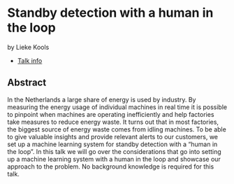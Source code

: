 # Standby detection with a human in the loop
by Lieke Kools
* [Talk info](https://amsterdam2023.pydata.org/cfp/talk/TDHVEY/)
## Abstract
In the Netherlands a large share of energy is used by industry. By measuring the energy usage of individual machines in real time it is possible to pinpoint when machines are operating inefficiently and help factories take measures to reduce energy waste. It turns out that in most factories, the biggest source of energy waste comes from idling machines. To be able to give valuable insights and provide relevant alerts to our customers, we set up a machine learning system for standby detection with a “human in the loop”. In this talk we will go over the considerations that go into setting up a machine learning system with a human in the loop and showcase our approach to the problem. No background knowledge is required for this talk.
